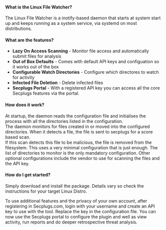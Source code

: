 #### What is the Linux File Watcher?

The Linux File Watcher is a inotify-based daemon that starts at system start up and keeps running as a system service, via systemd on most distributions.

#### What are the features?

- __Lazy On Access Scanning__ - Monitor file access and automatically submit files for analysis
- __Out of Box Defaults__ - Comes with default API keys and configuation so it works out of the box
- __Configurable Watch Directories__ - Configure which directores to watch for activity
- __Infected File Deletion__ - Delete infected files
- __Secplugs Portal__ - With a registered API key you can access all the core Secplugs features via the portal.

#### How does it work?

At startup, the daemon reads the configuration file and initialises the process with all the directories listed in the configuration.  
The daemon monitors for files created in or moved into the configured directories. When it detects a file, the file is sent to secplugs for a score based scan.  
If this scan detects this file to be malicious, the file is removed from the filesystem.
This uses a very minimal configuration that is just enough. The list of directories to monitor is the only mandatory configuration.
Other optional configurations include the vendor to use for scanning the files and the API key.

#### How do I get started?

Simply download and install the package. Details vary so check the instructions for your target Linux Distro. 

To use additional features and the privacy of your own account, after registering in Secplugs.com, login with your username and create an API key to use with the tool. 
Replace the key in the configuration file.
You can now use the Secplugs portal to configure the plugin and well as view activity, run reports and do deeper retrospective threat analysis.
